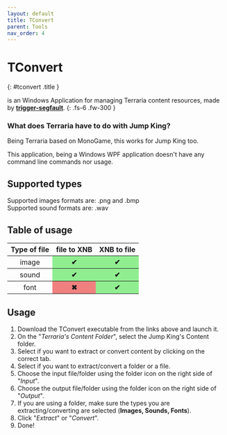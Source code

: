 ```yaml
---
layout: default
title: TConvert
parent: Tools
nav_order: 4
---
```


# TConvert <a target="_blank" title="Download tool" href="https://github.com/trigger-segfault/TConvert/releases/latest"><ion-icon name="download"></ion-icon></a><a title="Go to repository" target="_blank" href="https://github.com/trigger-segfault/TConvert"><ion-icon name="logo-github"></ion-icon></a>
{: #tconvert .title }

is an Windows Application for managing Terraria content resources, made by [**trigger-segfault**](https://github.com/trigger-segfault).
{: .fs-6 .fw-300 }
<!-- more -->

### What does Terraria have to do with Jump King?
Being Terraria based on MonoGame, this works for Jump King too.

This application, being a Windows WPF application doesn't have any command line commands nor usage.

## Supported types
Supported images formats are: .png and .bmp<br>
Supported sound formats are: .wav

## Table of usage

<table>
    <thead>
        <tr>
            <th>Type of file</th>
            <th>file to XNB</th>
            <th>XNB to file</th>
        </tr>
    </thead>
    <tbody>
        <tr>
            <th style="font-weight: normal;">image</th>
            <th style="background-color: lightgreen;">✔</th>
            <th style="background-color: lightgreen;">✔</th>
        </tr>
        <tr>
            <th style="font-weight: normal;">sound</th>
            <th style="background-color: lightgreen;">✔</th>
            <th style="background-color: lightgreen;">✔</th>
        </tr>
        <tr>
            <th style="font-weight: normal;">font</th>
            <th style="background-color: lightcoral;">✖</th>
            <th style="background-color: lightgreen;">✔</th>
        </tr>
    </tbody>
</table>

## Usage

1. Download the TConvert executable from the links above and launch it.
2. On the "*Terraria's Content Folder*", select the Jump King's Content folder.
3. Select if you want to extract or convert content by clicking on the correct tab.
4. Select if you want to extract/convert a folder or a file.
5. Choose the input file/folder using the folder icon on the right side of "*Input*".
6. Choose the output file/folder using the folder icon on the right side of "*Output*".
7. If you are using a folder, make sure the types you are extracting/converting are selected (**Images, Sounds, Fonts**).
8. Click "*Extract*" or "*Convert*".
9. Done!